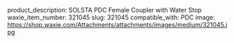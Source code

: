product_description: SOLSTA PDC Female Coupler with Water Stop
waxie_item_number: 321045
slug: 321045
compatible_with: PDC
image: https://shop.waxie.com/Attachments/attachments/images/medium/321045.jpg
